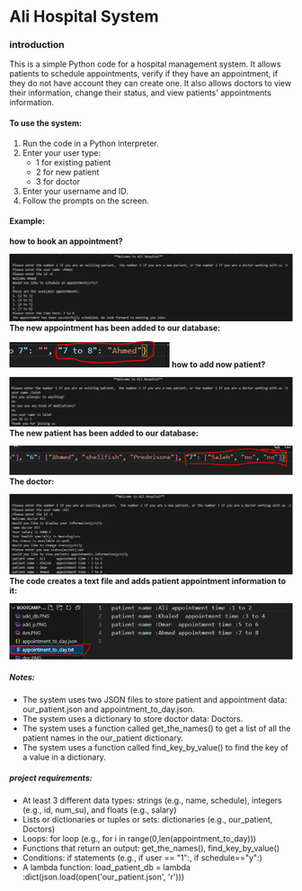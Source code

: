 # Ali Hospital System


### introduction
This is a simple Python code for a hospital management system. It allows patients to schedule appointments, verify if they have an appointment, if they do not have account they can create one. It also allows doctors to view their information, change their status, and view patients' appointments information.

#### To use the system:

1. Run the code in a Python interpreter.
2. Enter your user type:
    -  1 for existing patient
    -  2 for new patient
    -  3 for doctor
3. Enter your username and ID.
4. Follow the prompts on the screen.

#### Example:
**how to book an appointment?**

![book](how_to_book_an.PNG)
**The new appointment has been added to our database:**

![book](Am.PNG)
**how to add now patient?**

![book](add_p.PNG)
**The new patient has been added to our database:**

![book](add_db.PNG)
**The doctor:**

![book](doc.PNG)
**The code creates a text file and adds patient appointment information to it:**

![book](p_text.PNG)

##### Notes:

- The system uses two JSON files to store patient and appointment data: our_patient.json and appointment_to_day.json.
- The system uses a dictionary to store doctor data: Doctors.
- The system uses a function called get_the_names() to get a list of all the patient names in the our_patient dictionary.
- The system uses a function called find_key_by_value() to find the key of a value in a dictionary.

##### project requirements:
- At least 3 different data types: strings (e.g., name, schedule), integers (e.g., id, num_su), and floats (e.g., salary)
- Lists or dictionaries or tuples or sets: dictionaries (e.g., our_patient, Doctors)
- Loops: for loop (e.g., for i in range(0,len(appointment_to_day)))
- Functions that return an output: get_the_names(), find_key_by_value()
- Conditions: if statements (e.g., if user == "1":, if schedule=="y"\:)
- A lambda function: load_patient_db = lambda :dict(json.load(open('our_patient.json', 'r')))

